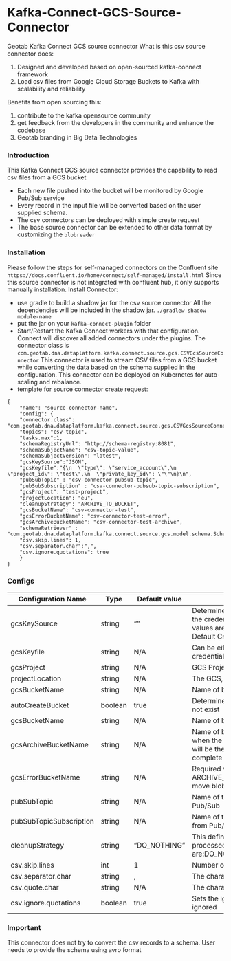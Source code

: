 # Kafka-Connect-GCS-Source-Connector
Geotab Kafka Connect GCS source connector
 What is this csv source connector does:
1. Designed and developed based on open-sourced kafka-connect framework
2. Load csv files from Google Cloud Storage Buckets to Kafka with scalability and reliability


Benefits from open sourcing this:
1. contribute to the kafka opensource community
2. get feedback from the developers in the community and enhance the codebase
3. Geotab branding in Big Data Technologies

### Introduction
   
This Kafka Connect GCS source connector provides the capability to read csv files from a GCS bucket
- Each new file pushed into the bucket will be monitored by Google Pub/Sub service
- Every record in the input file will be converted based on the user supplied schema. 
- The csv connectors can be deployed with simple create request
- The base source connector can be extended to other data format by customizing the `blobreader`

### Installation 
Please follow the steps for self-managed connectors on the Confluent site `https://docs.confluent.io/home/connect/self-managed/install.html`
Since this source connector is not integrated with confluent hub, it only supports manually installation.
Install Connector:
- use gradle to build a shadow jar for the csv source connector 
All the dependencies will be included in the shadow jar. `./gradlew shadow module-name`
- put the jar on your `kafka-connect-plugin` folder 
- Start/Restart the Kafka Connect workers with that configuration. Connect will discover all added connectors under the plugins.
The connector class is `com.geotab.dna.dataplatform.kafka.connect.source.gcs.CSVGcsSourceConnector` 
This connector is used to stream CSV files from a GCS bucket while converting the data based on the schema supplied in the configuration. 
This connector can be deployed on Kubernetes for auto-scaling and rebalance.
- template for source connector create request:
```
{
    "name": "source-connector-name",
    "config": {
    "connector.class": "com.geotab.dna.dataplatform.kafka.connect.source.gcs.CSVGcsSourceConnector",
    "topics": "csv-topic",
	"tasks.max":1,
    "schemaRegistryUrl": "http://schema-registry:8081",
    "schemaSubjectName": "csv-topic-value",
	"schemaSubjectVersion": "latest", 
	"gcsKeySource":"JSON",
	"gcsKeyfile":"{\n  \"type\": \"service_account\",\n  \"project_id\": \"test\",\n  \"private_key_id\": \"\"\n}\n", 
    "pubSubTopic" : "csv-connector-pubsub-topic",
	"pubSubSubscription" : "csv-connector-pubsub-topic-subscription",   
	"gcsProject": "test-project",
	"projectLocation": "eu",
	"cleanupStrategy": "ARCHIVE_TO_BUCKET",
    "gcsBucketName": "csv-connector-test", 
    "gcsErrorBucketName": "csv-connector-test-error",
    "gcsArchiveBucketName": "csv-connector-test-archive",
    "schemaRetriever" : "com.geotab.dna.dataplatform.kafka.connect.source.gcs.model.schema.SchemaRegistrySchemaRetriever",
    "csv.skip.lines": 1,
    "csv.separator.char":",",
    "csv.ignore.quotations": true
    }
}
```

### Configs

| Configuration Name | Type | Default value | Description |
| ------------- | ------------- |------------- |------------- |
| gcsKeySource  | string |“”  |Determines whether the keyfile configuration is the path to the credentials JSON file or to the JSON itself. Available values are FILE and JSON. If left blank, Google Application Default Credentials will be used. |
| gcsKeyfile | string  |N/A|Can be either a string representation of the Google credentials file or the path to the Google credentials file itself |
| gcsProject| string| N/A| GCS Project of the source GCS bucket|
| projectLocation| string| N/A| The GCS, Pub/Sub resource zone| 
| gcsBucketName| string| N/A| Name of bucket where data needs to be pushed|
| autoCreateBucket| boolean| true|Determine whether we should create the bucket if it does not exist|
| gcsBucketName| string| N/A| Name of bucket where data needs to be pushed|
| gcsArchiveBucketName| string| N/A| Name of bucket where data needs to be archived. Required when the cleanup strategy is ARCHIVE_TO_BUCKET. This will be the bucket where we move blobs into once we complete processing|
| gcsErrorBucketName| string| N/A| Required when the cleanup strategy is ARCHIVE_TO_BUCKET. This will be the bucket where we move blobs with errors to once we complete processing|
| pubSubTopic| string| N/A| Name of the pub/sub topic that needs to be created in Pub/Sub| 
| pubSubTopicSubscription| string| N/A| Name of the subscription that needs to be used to pull data from Pub/Sub|
| cleanupStrategy| string| “DO_NOTHING”| This defines what needs to be done when the file is processed. Valid options are:DO_NOTHING,DELETE_WHEN_DONE,MOVE_TO_BUCKET|
| csv.skip.lines| int| 1| Number of lines to skip in the beginning of the file|
| csv.separator.char| string| ,| The character that separates each field in the form|
| csv.quote.char| string| N/A| The character that is used to quote a field| 
| csv.ignore.quotations| boolean| true|Sets the ignore quotations mode - if true, quotations are ignored|
 

### Important
This connector does not try to convert the csv records to a schema. User needs to provide the schema using avro format
 
 